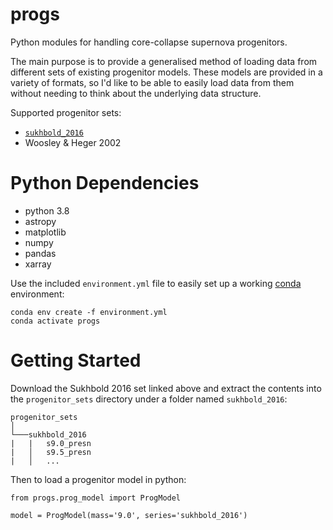 # progs
Python modules for handling core-collapse supernova progenitors.

The main purpose is to provide a generalised method of loading data from different sets of existing progenitor models.
These models are provided in a variety of formats, so I'd like to be able to easily load data from them without needing to think about the underlying data structure.

Supported progenitor sets:

- [`sukhbold_2016`](https://wwwmpa.mpa-garching.mpg.de/ccsnarchive/data/SEWBJ_2015/data/progenitor_models.tar.gz)
- Woosley & Heger 2002


# Python Dependencies
* python 3.8
* astropy
* matplotlib
* numpy
* pandas
* xarray

Use the included `environment.yml` file to easily set up a working [conda](https://docs.conda.io/projects/conda/en/latest/user-guide/tasks/manage-environments.html#creating-an-environment-with-commands) environment:

```
conda env create -f environment.yml
conda activate progs
```


# Getting Started
Download the Sukhbold 2016 set linked above and extract the contents into the `progenitor_sets` directory under a folder named `sukhbold_2016`:

```
progenitor_sets
│
└───sukhbold_2016
|   |   s9.0_presn
|   │   s9.5_presn
|   │   ...
```

Then to load a progenitor model in python:

```
from progs.prog_model import ProgModel

model = ProgModel(mass='9.0', series='sukhbold_2016')
```
